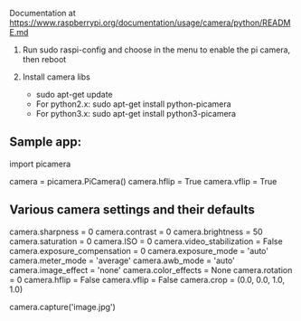 





Documentation at https://www.raspberrypi.org/documentation/usage/camera/python/README.md


1. Run sudo raspi-config and choose in the menu to enable the pi camera, then reboot

2. Install camera libs
    - sudo apt-get update
    - For python2.x: sudo apt-get install python-picamera
    - For python3.x: sudo apt-get install python3-picamera


## Sample app:

import picamera

camera = picamera.PiCamera()
camera.hflip = True
camera.vflip = True

## Various camera settings and their defaults

camera.sharpness = 0
camera.contrast = 0
camera.brightness = 50
camera.saturation = 0
camera.ISO = 0
camera.video_stabilization = False
camera.exposure_compensation = 0
camera.exposure_mode = 'auto'
camera.meter_mode = 'average'
camera.awb_mode = 'auto'
camera.image_effect = 'none'
camera.color_effects = None
camera.rotation = 0
camera.hflip = False
camera.vflip = False
camera.crop = (0.0, 0.0, 1.0, 1.0)

camera.capture('image.jpg')
